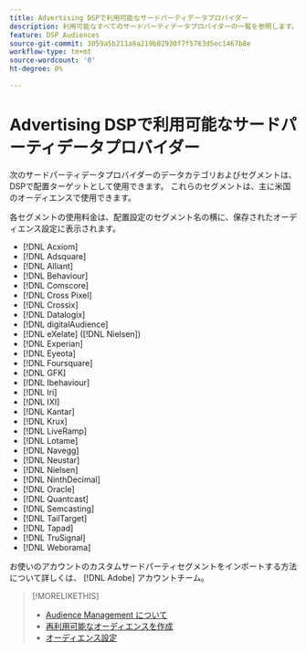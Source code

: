 ```yaml
---
title: Advertising DSPで利用可能なサードパーティデータプロバイダー
description: 利用可能なすべてのサードパーティデータプロバイダーの一覧を参照します。
feature: DSP Audiences
source-git-commit: 3059a5b211a8a219b02930f7f5763d5ec1467b8e
workflow-type: tm+mt
source-wordcount: '0'
ht-degree: 0%

---
```


<!-- feature: audiences -->

# Advertising DSPで利用可能なサードパーティデータプロバイダー

次のサードパーティデータプロバイダーのデータカテゴリおよびセグメントは、DSPで配置ターゲットとして使用できます。 これらのセグメントは、主に米国のオーディエンスで使用できます。

各セグメントの使用料金は、配置設定のセグメント名の横に、保存されたオーディエンス設定に表示されます。

* [!DNL Acxiom]
* [!DNL Adsquare]
* [!DNL Alliant]
* [!DNL Behaviour]
* [!DNL Comscore]
* [!DNL Cross Pixel]
* [!DNL Crossix]
* [!DNL Datalogix]
* [!DNL digitalAudience]
* [!DNL eXelate] ([!DNL Nielsen])
* [!DNL Experian]
* [!DNL Eyeota]
* [!DNL Foursquare]
* [!DNL GFK]
* [!DNL Ibehaviour]
* [!DNL Iri]
* [!DNL IXI]
* [!DNL Kantar]
* [!DNL Krux]
* [!DNL LiveRamp]
* [!DNL Lotame]
* [!DNL Navegg]
* [!DNL Neustar]
* [!DNL Nielsen]
* [!DNL NinthDecimal]
* [!DNL Oracle]
* [!DNL Quantcast]
* [!DNL Semcasting]
* [!DNL TailTarget]
* [!DNL Tapad]
* [!DNL TruSignal]
* [!DNL Weborama]

お使いのアカウントのカスタムサードパーティセグメントをインポートする方法について詳しくは、 [!DNL Adobe] アカウントチーム。

>[!MORELIKETHIS]
>
>* [Audience Management について](audience-about.md)
>* [再利用可能なオーディエンスを作成](reusable-audience-create.md)
>* [オーディエンス設定](audience-settings.md)

